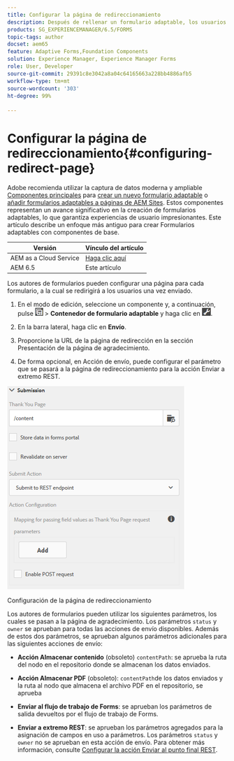 ```yaml
---
title: Configurar la página de redireccionamiento
description: Después de rellenar un formulario adaptable, los usuarios pueden ser redirigidos a una página web que los autores del formulario pueden configurar mientras lo crean..
products: SG_EXPERIENCEMANAGER/6.5/FORMS
topic-tags: author
docset: aem65
feature: Adaptive Forms,Foundation Components
solution: Experience Manager, Experience Manager Forms
role: User, Developer
source-git-commit: 29391c8e3042a8a04c64165663a228bb4886afb5
workflow-type: tm+mt
source-wordcount: '303'
ht-degree: 99%

---
```


# Configurar la página de redireccionamiento{#configuring-redirect-page}

<span class="preview"> Adobe recomienda utilizar la captura de datos moderna y ampliable [Componentes principales](https://experienceleague.adobe.com/docs/experience-manager-core-components/using/adaptive-forms/introduction.html?lang=es) para [crear un nuevo formulario adaptable](/help/forms/using/create-an-adaptive-form-core-components.md) o [añadir formularios adaptables a páginas de AEM Sites](/help/forms/using/create-or-add-an-adaptive-form-to-aem-sites-page.md). Estos componentes representan un avance significativo en la creación de formularios adaptables, lo que garantiza experiencias de usuario impresionantes. Este artículo describe un enfoque más antiguo para crear Formularios adaptables con componentes de base. </span>

| Versión | Vínculo del artículo |
| -------- | ---------------------------- |
| AEM as a Cloud Service | [Haga clic aquí](https://experienceleague.adobe.com/docs/experience-manager-cloud-service/content/forms/adaptive-forms-authoring/authoring-adaptive-forms-foundation-components/configure-submit-actions-and-metadata-submission/configuring-redirect-page.html?lang=es) |
| AEM 6.5 | Este artículo |

Los autores de formularios pueden configurar una página para cada formulario, a la cual se redirigirá a los usuarios una vez enviado.

1. En el modo de edición, seleccione un componente y, a continuación, pulse ![field-level](assets/field-level.png) > **Contenedor de formulario adaptable** y haga clic en ![cmppr](assets/cmppr.png).

1. En la barra lateral, haga clic en **Envío**.

1. Proporcione la URL de la página de redirección en la sección Presentación de la página de agradecimiento.
1. De forma opcional, en Acción de envío, puede configurar el parámetro que se pasará a la página de redireccionamiento para la acción Enviar a extremo REST.

![Configuración de la página de redireccionamiento](assets/thank-you-setting-1.png)

Configuración de la página de redireccionamiento

Los autores de formularios pueden utilizar los siguientes parámetros, los cuales se pasan a la página de agradecimiento. Los parámetros `status` y `owner` se aprueban para todas las acciones de envío disponibles. Además de estos dos parámetros, se aprueban algunos parámetros adicionales para las siguientes acciones de envío:

* **Acción Almacenar contenido** (obsoleto) `contentPath`: se aprueba la ruta del nodo en el repositorio donde se almacenan los datos enviados.

* **Acción Almacenar PDF** (obsoleto): `contentPath`de los datos enviados y la ruta al nodo que almacena el archivo PDF en el repositorio, se aprueba 

* **Enviar al flujo de trabajo de Forms**: se aprueban los parámetros de salida devueltos por el flujo de trabajo de Forms.

* **Enviar a extremo REST**: se aprueban los parámetros agregados para la asignación de campos en uso a parámetros. Los parámetros `status` y `owner` no se aprueban en esta acción de envío. Para obtener más información, consulte [Configurar la acción Enviar al punto final REST](../../forms/using/configuring-submit-actions.md).
